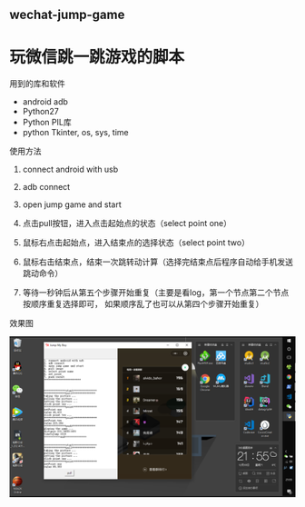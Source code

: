## wechat-jump-game

# 玩微信跳一跳游戏的脚本

用到的库和软件

* android adb
* Python27
* Python PIL库
* python Tkinter, os, sys, time

使用方法


1. connect android with usb

2. adb connect

3. open jump game and start

4. 点击pull按钮，进入点击起始点的状态（select point one）

5. 鼠标右点击起始点，进入结束点的选择状态（select point two）

6. 鼠标右击结束点，结束一次跳转动计算（选择完结束点后程序自动给手机发送跳动命令）

7. 等待一秒钟后从第五个步骤开始重复（主要是看log，第一个节点第二个节点按顺序重复选择即可， 如果顺序乱了也可以从第四个步骤开始重复）

效果图

![demo](demo.png)
